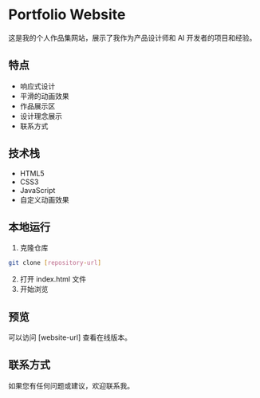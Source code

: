 # Portfolio Website

这是我的个人作品集网站，展示了我作为产品设计师和 AI 开发者的项目和经验。

## 特点

- 响应式设计
- 平滑的动画效果
- 作品展示区
- 设计理念展示
- 联系方式

## 技术栈

- HTML5
- CSS3
- JavaScript
- 自定义动画效果

## 本地运行

1. 克隆仓库

```bash
git clone [repository-url]
```

2. 打开 index.html 文件
3. 开始浏览

## 预览

可以访问 [website-url] 查看在线版本。

## 联系方式

如果您有任何问题或建议，欢迎联系我。

